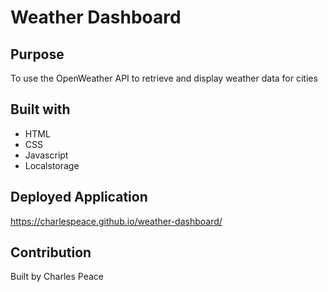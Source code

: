 # Weather Dashboard

## Purpose
To use the OpenWeather API to retrieve and display weather data for cities

## Built with
* HTML
* CSS
* Javascript
* Localstorage

## Deployed Application
https://charlespeace.github.io/weather-dashboard/

## Contribution
Built by Charles Peace
